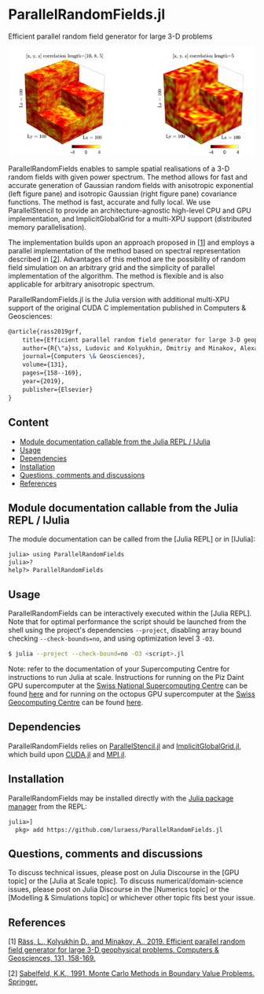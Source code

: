 # ParallelRandomFields.jl
Efficient parallel random field generator for large 3-D problems

![3D random fields with Gaussian and exponential covariance](docs/Fig_exp_gauss_3D.png)

ParallelRandomFields enables to sample spatial realisations of a 3-D random fields with given power spectrum. The method allows for fast and accurate generation of Gaussian random fields with anisotropic exponential (left figure pane) and isotropic Gaussian (right figure pane) covariance functions. The method is fast, accurate and fully local. We use ParallelStencil to provide an architecture-agnostic high-level CPU and GPU implementation, and ImplicitGlobalGrid for a multi-XPU support (distributed memory parallelisation).

The implementation builds upon an approach proposed in \[[1][Raess2019]\] and employs a parallel implementation of the method based on spectral representation described in \[[2][Sabelfeld1991]\]. Advantages of this method are the possibility of random field simulation on an arbitrary grid and the simplicity of parallel implementation of the algorithm. The method is flexible and is also applicable for arbitrary anisotropic spectrum.


ParallelRandomFields.jl is the Julia version with additional multi-XPU support of the original CUDA C implementation published in Computers & Geosciences:
```tex
@article{rass2019grf,
    title={Efficient parallel random field generator for large 3-D geophysical problems},
    author={R{\"a}ss, Ludovic and Kolyukhin, Dmitriy and Minakov, Alexander},
    journal={Computers \& Geosciences},
    volume={131},
    pages={158--169},
    year={2019},
    publisher={Elsevier}
}
```

## Content
* [Module documentation callable from the Julia REPL / IJulia](#module-documentation-callable-from-the-julia-repl--ijulia)
* [Usage](#usage)
* [Dependencies](#dependencies)
* [Installation](#installation)
* [Questions, comments and discussions](#questions-comments-and-discussions)
* [References](#references)

## Module documentation callable from the Julia REPL / IJulia
The module documentation can be called from the [Julia REPL] or in [IJulia]:
```julia-repl
julia> using ParallelRandomFields
julia>?
help?> ParallelRandomFields
```

## Usage
ParallelRandomFields can be interactively executed within the [Julia REPL]. Note that for optimal performance the script should be launched from the shell using the project's dependencies `--project`, disabling array bound checking `--check-bounds=no`, and using optimization level 3 `-O3`.
```sh
$ julia --project --check-bound=no -O3 <script>.jl
```

Note: refer to the documentation of your Supercomputing Centre for instructions to run Julia at scale. Instructions for running on the Piz Daint GPU supercomputer at the [Swiss National Supercomputing Centre](https://www.cscs.ch/computers/piz-daint/) can be found [here](https://user.cscs.ch/tools/interactive/julia/) and for running on the octopus GPU supercomputer at the [Swiss Geocomputing Centre](https://wp.unil.ch/geocomputing/octopus/) can be found [here](https://gist.github.com/luraess/45a7a4059d8ace694812e7e301f1a258).

## Dependencies
ParallelRandomFields relies on [ParallelStencil.jl] and [ImplicitGlobalGrid.jl], which build upon [CUDA.jl] and [MPI.jl].

## Installation
ParallelRandomFields may be installed directly with the [Julia package manager](https://docs.julialang.org/en/v1/stdlib/Pkg/index.html) from the REPL:
```julia-repl
julia>]
  pkg> add https://github.com/luraess/ParallelRandomFields.jl
```

## Questions, comments and discussions
To discuss technical issues, please post on Julia Discourse in the [GPU topic] or the [Julia at Scale topic].
To discuss numerical/domain-science issues, please post on Julia Discourse in the [Numerics topic] or the [Modelling & Simulations topic] or whichever other topic fits best your issue.

## References
\[1\] [Räss, L., Kolyukhin D., and Minakov, A., 2019. Efficient parallel random field generator for large 3-D geophysical problems. Computers & Geosciences, 131, 158-169.][Raess2019]

\[2\] [Sabelfeld, K.K., 1991. Monte Carlo Methods in Boundary Value Problems. Springer.][Sabelfeld1991]

[Raess2019]: https://doi.org/10.1016/j.cageo.2019.06.007
[Sabelfeld1991]: https://cds.cern.ch/record/295430
[ParallelStencil.jl]: https://github.com/omlins/ParallelStencil.jl
[ImplicitGlobalGrid.jl]: https://github.com/eth-cscs/ImplicitGlobalGrid.jl
[MPI.jl]: https://github.com/JuliaParallel/MPI.jl
[CUDA.jl]: https://github.com/JuliaGPU/CUDA.jl
